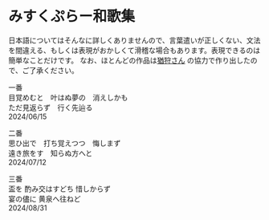 # みすくぷらー和歌集

日本語についてはそんなに詳しくありませんので、言葉遣いが正しくない、文法を間違える、もしくは表現がおかしくて滑稽な場合もあります。表現できるのは簡単なことだけです。
なお、ほとんどの作品は[猶狩さん](https://space.bilibili.com/9812876) の協力で作り出したので、ご了承ください。

一番<br>
目覚めむと　叶はぬ夢の　消えしかも<br>
ただ見返らず　行く先辿る<br>
2024/06/15

二番<br>
思ひ出で　打ち覚えつつ　悔しまず<br>
遠き旅をす　知らぬ方へと<br>
2024/07/12

三番<br>
盃を 酌み交はすどち 惜しからず<br>
宴の儘に 黄泉へ往ねど<br>
2024/08/31